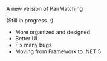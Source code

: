 A new version of PairMatching

(Still in progress..:)

* More organized and designed 
* Better UI
* Fix many bugs 
* Moving from Framework to .NET 5

